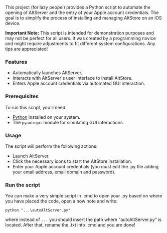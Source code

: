 This project (for lazy peopel) provides a Python script to automate the opening of AltServer and the entry of your Apple account credentials. The goal is to simplify the process of installing and managing AltStore on an iOS device.

**Important Note:** This script is intended for demonstration purposes and may not be perfect for all users. It was created by a programming novice and might require adjustments to fit different system configurations. Any tips are appreciated!

### Features

- Automatically launches AltServer.
- Interacts with AltServer's user interface to install AltStore.
- Enters Apple account credentials via automated GUI interaction.

### Prerequisites

To run this script, you'll need:
- [Python](https://www.python.org/downloads/) installed on your system.
- The `pyautogui` module for simulating GUI interactions.

### Usage

The script will perform the following actions:
- Launch AltServer.
- Click the necessary icons to start the AltStore installation.
- Enter your Apple account credentials (you must edit the .py file adding your email address, email domain and password).

### Run the script
You can make a very simple script in .cmd to open your .py based on where you have placed the code, open a now note and write:

`python "...\autoAltServer.py"`

where instead of `...` you should insert the path where "autoAltServer.py" is located.
After that, rename the .txt into .cmd and you are done!
